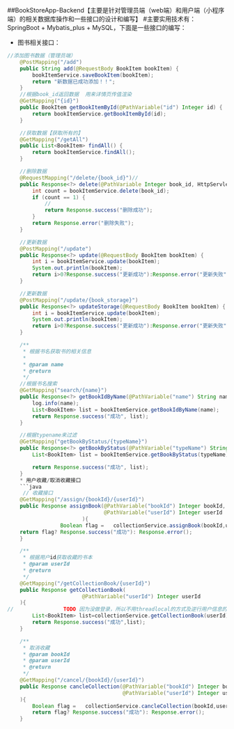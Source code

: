 ##BookStoreApp-Backend【主要是针对管理员端（web端）和用户端（小程序端）的相关数据库操作和一些接口的设计和编写】
#主要实用技术有：SpringBoot + Mybatis_plus + MySQL，下面是一些接口的编写：
* 图书相关接口：
```Java
//添加图书数据（管理员端）
    @PostMapping("/add")
    public String add(@RequestBody BookItem bookItem) {
        bookItemService.saveBookItem(bookItem);
        return "新数据已成功添加！！";
    }
    //根据book_id返回数据  用来详情页传值渲染
    @GetMapping("{id}")
    public BookItem getBookItemById(@PathVariable("id") Integer id) {
        return bookItemService.getBookItemById(id);
    }

    //获取数据【获取所有的】
    @GetMapping("/getAll")
    public List<BookItem> findAll() {
        return bookItemService.findAll();
    }

    //删除数据
    @RequestMapping("/delete/{book_id}")//
    public Response<?> delete(@PathVariable Integer book_id, HttpServletResponse servletResponse) throws IOException {
        int count = bookItemService.delete(book_id);
        if (count == 1) {
            //
            return Response.success("删除成功");
        }
        return Response.error("删除失败");
    }

    //更新数据
    @PostMapping("/update")
    public Response<?> update(@RequestBody BookItem bookItem) {
        int i = bookItemService.update(bookItem);
        System.out.println(bookItem);
        return i>0?Response.success("更新成功"):Response.error("更新失败");
    }

    //更新数据
    @PostMapping("/update/{book_storage}")
    public Response<?> updateStorage(@RequestBody BookItem bookItem) {
        int i = bookItemService.update(bookItem);
        System.out.println(bookItem);
        return i>0?Response.success("更新成功"):Response.error("更新失败");
    }

    /**
     * 根据书名获取书的相关信息
     *
     * @param name
     * @return
     */
    //根据书名搜索
    @GetMapping("search/{name}")
    public Response<?> getBookIdByName(@PathVariable("name") String name) {
        log.info(name);
        List<BookItem> list = bookItemService.getBookIdByName(name);
        return Response.success("成功", list);
    }

    //根据typename来过滤
    @GetMapping("getBookByStatus/{typeName}")
    public Response<?> getBookByStatus(@PathVariable("typeName") String typeName) {
        List<BookItem> list = bookItemService.getBookByStatus(typeName);

        return Response.success("成功", list);
    }
    * 用户收藏/取消收藏接口
    ```java
     // 收藏接口
    @GetMapping("/assign/{bookId}/{userId}")
    public Response assignBook(@PathVariable("bookId") Integer bookId,
                               @PathVariable("userId") Integer userId
                        ){
                 Boolean flag =   collectionService.assignBook(bookId,userId);
    return flag? Response.success("成功"): Response.error();
    }

    /**
     * 根据用户id获取收藏的书本
     * @param userId
     * @return
     */
    @GetMapping("/getCollectionBook/{userId}")
    public Response getCollectionBook(
                        @PathVariable("userId") Integer userId
    ){
//                TODO 因为没做登录，所以不用threadlocal的方式及逆行用户信息的获取，直接前端传死用户id
        List<BookItem> list=collectionService.getCollectionBook(userId);
        return Response.success("成功",list);
    }

    /**
     * 取消收藏
     * @param bookId
     * @param userId
     * @return
     */
    @GetMapping("/cancel/{bookId}/{userId}")
    public Response cancleCollection(@PathVariable("bookId") Integer bookId,
                                     @PathVariable("userId") Integer userId
    ){
        Boolean flag =   collectionService.cancleCollection(bookId,userId);
        return flag? Response.success("成功"): Response.error();
    }
